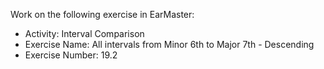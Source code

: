 Work on the following exercise in EarMaster:
- Activity: Interval Comparison
- Exercise Name: All intervals from Minor 6th to Major 7th - Descending
- Exercise Number: 19.2
